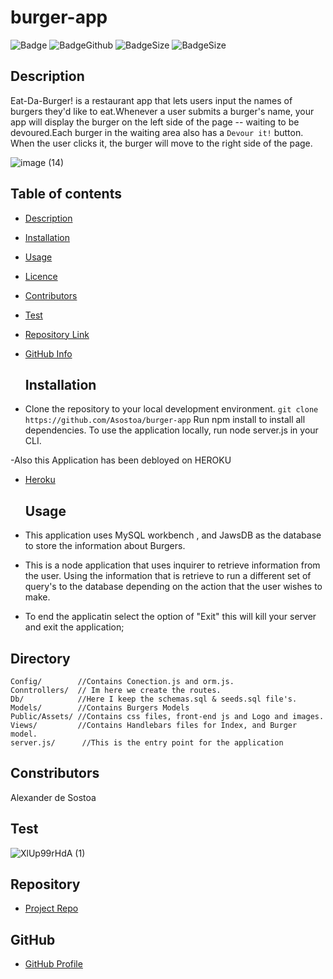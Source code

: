 # burger-app

![Badge](https://img.shields.io/github/license/Asostoa/burger-app)
![BadgeGithub](https://img.shields.io/github/followers/asostoa?style=social)
![BadgeSize](https://img.shields.io/github/repo-size/Asostoa/burger-app)
![BadgeSize](https://img.shields.io/github/v/release/Asostoa/burger-app)



## Description

Eat-Da-Burger! is a restaurant app that lets users input the names of burgers they'd like to eat.Whenever a user submits a burger's name, your app will display the burger on the left side of the page -- waiting to be devoured.Each burger in the waiting area also has a `Devour it!` button. When the user clicks it, the burger will move to the right side of the page.

![image (14)](https://user-images.githubusercontent.com/65316520/94834407-56464180-03de-11eb-8802-a12535f6779e.png)

## Table of contents

- [Description](#Description)
- [Installation](#Installation)
- [Usage](#Usage)
- [Licence](#License)
- [Contributors](#Contributors)
- [Test](#Test)
- [Repository Link](#Repository)
- [GitHub Info](#GitHub)

  ## Installation
- Clone the repository to your local development environment.
```git clone https://github.com/Asostoa/burger-app```
 Run npm install to install all dependencies. To use the application locally, run node server.js in your CLI.

-Also this Application has been debloyed on HEROKU
- [Heroku](https://whispering-taiga-34406.herokuapp.com)

  ## Usage

- This application uses MySQL workbench , and JawsDB as the database to store the information about Burgers.
- This is a node application that uses inquirer to retrieve information from the user. Using the information that is retrieve to run a different set of query's to the database depending on the action that the user wishes to make.
- To end the applicatin select the option of "Exit" this will kill your server and exit the application;


 ## Directory 
 ```
Config/        //Contains Conection.js and orm.js.
Conntrollers/  // Im here we create the routes.
Db/            //Here I keep the schemas.sql & seeds.sql file's.
Models/        //Contains Burgers Models
Public/Assets/ //Contains css files, front-end js and Logo and images.
Views/         //Contains Handlebars files for Index, and Burger model. 
server.js/      //This is the entry point for the application

 ```
  ## Constributors

 Alexander de Sostoa

  ## Test

![XlUp99rHdA (1)](https://user-images.githubusercontent.com/65316520/94834457-678f4e00-03de-11eb-8fda-05d815d98879.gif)

## Repository
- [Project Repo](https://github.com/Asostoa/burger-app)
## GitHub 
- [GitHub Profile](https://github.com/Asostoa)

<!-- https://whispering-taiga-34406.herokuapp.com/  -->
